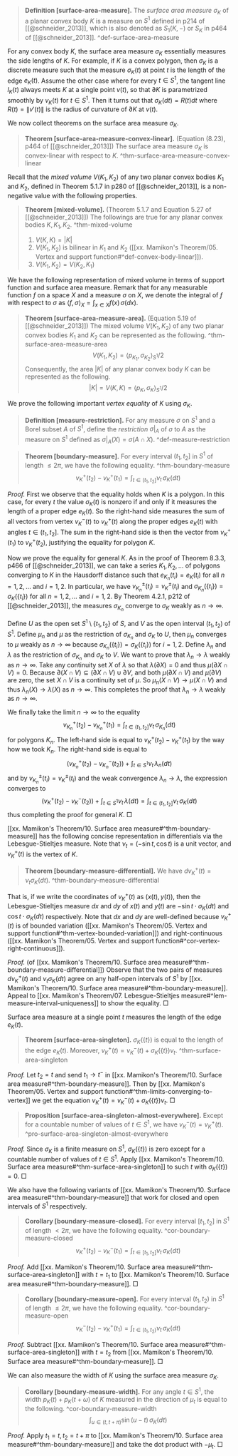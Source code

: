 > __Definition [surface-area-measure].__ The _surface area measure_ $\sigma_K$ of a planar convex body $K$ is a measure on $S^1$ defined in p214 of [[@schneider_2013]], which is also denoted as $S_1(K, -)$ or $S_K$ in p464 of [[@schneider_2013]].
> ^def-surface-area-measure

For any convex body $K$, the surface area measure $\sigma_K$ essentially measures the side lengths of $K$. For example, if $K$ is a convex polygon, then $\sigma_K$ is a discrete measure such that the measure $\sigma_K\left( t \right)$ at point $t$ is the length of the edge $e_K(t)$. Assume the other case where for every $t \in S^1$, the tangent line $l_K(t)$ always meets $K$ at a single point $v(t)$, so that $\partial K$ is parametrized smoothly by $v_K(t)$ for $t \in S^1$. Then it turns out that $\sigma_K(dt) = R(t) dt$ where $R(t) = \left\lVert v'(t) \right\rVert$ is the radius of curvature of $\partial K$ at $v(t)$.

We now collect theorems on the surface area measure $\sigma_K$.

> __Theorem [surface-area-measure-convex-linear].__ (Equation (8.23), p464 of [[@schneider_2013]]) The surface area measure $\sigma_K$ is convex-linear with respect to $K$. ^thm-surface-area-measure-convex-linear

Recall that the _mixed volume_ $V(K_1, K_2)$ of any two planar convex bodies $K_1$ and $K_2$, defined in Theorem 5.1.7 in p280 of [[@schneider_2013]], is a non-negative value with the following properties.

> __Theorem [mixed-volume].__ (Theorem 5.1.7 and Equation 5.27 of [[@schneider_2013]]) The followings are true for any planar convex bodies $K, K_1, K_2$. ^thm-mixed-volume
> 
> 1. $V(K, K) = |K|$
> 2. $V(K_1, K_2)$ is bilinear in $K_1$ and $K_2$ ([[xx. Mamikon's Theorem/05. Vertex and support function#^def-convex-body-linear]]).
> 3. $V(K_1, K_2) = V(K_2, K_1)$

We have the following representation of mixed volume in terms of support function and surface area measure. Remark that for any measurable function $f$ on a space $X$ and a measure $\sigma$ on $X$, we denote the integral of $f$ with respect to $\sigma$ as $\left< f, \sigma \right>_{X} = \int_{x \in X} f(x)\,\sigma(dx)$.

> __Theorem [surface-area-measure-area].__ (Equation 5.19 of [[@schneider_2013]]) The mixed volume $V(K_1, K_2)$ of any two planar convex bodies $K_1$ and $K_2$ can be represented as the following. ^thm-surface-area-measure-area
$$
V(K_1, K_2) = \left< p_{K_1}, \sigma_{K_2} \right>_{S^1} / 2
$$
> Consequently, the area $|K|$ of any planar convex body $K$ can be represented as the following.
$$
|K| = V(K, K) = \left< p_K, \sigma_K \right>_{S^1} / 2
$$

We prove the following important _vertex equality_ of $K$ using $\sigma_K$.

> __Definition [measure-restriction].__ For any measure $\sigma$ on $S^1$ and a Borel subset $A$ of $S^1$, define the _restriction_ $\sigma|_A$ of $\sigma$ to $A$ as the measure on $S^1$ defined as $\sigma|_A(X) = \sigma(A \cap X)$. ^def-measure-restriction

> __Theorem [boundary-measure].__ For every interval $(t_1, t_2]$ in $S^1$ of length $\leq 2\pi$, we have the following equality. ^thm-boundary-measure
$$
v_K^+(t_2) - v_K^+(t_1) = \int_{t \in (t_1, t_2]} \nu_t \, \sigma_K(dt)
$$

_Proof._ First we observe that the equality holds when $K$ is a polygon. In this case, for every $t$ the value $\sigma_K(t)$ is nonzero if and only if it measures the length of a proper edge $e_K(t)$. So the right-hand side measures the sum of all vectors from vertex $v_K^-(t)$ to $v_K^+(t)$ along the proper edges $e_K(t)$ with angles $t \in (t_1, t_2]$. The sum in the right-hand side is then the vector from $v_K^+(t_1)$ to $v_K^+(t_2)$, justifying the equality for polygon $K$.  

Now we prove the equality for general $K$. As in the proof of Theorem 8.3.3, p466 of [[@schneider_2013]], we can take a series $K_1, K_2, \dots$ of polygons converging to $K$ in the Hausdorff distance such that $e_{K_n}(t_i) = e_{K}(t_i)$ for all $n = 1, 2, \dots$ and $i = 1, 2$. In particular, we have $v_{K_n}^{\pm}(t_i) = v_{K}^{\pm}(t_i)$ and $\sigma_{K_n}(\{t_i\}) = \sigma_{K}(\{t_i\})$ for all $n = 1, 2, \dots$ and $i = 1, 2$. By Theorem 4.2.1, p212 of [[@schneider_2013]], the measures $\sigma_{K_n}$ converge to $\sigma_K$ weakly as $n \to \infty$.

Define $U$ as the open set $S^1 \setminus \left\{ t_1, t_2 \right\}$ of $S$, and $V$ as the open interval $(t_1, t_2)$ of $S^1$. Define $\mu_n$ and $\mu$ as the restriction of $\sigma_{K_n}$ and $\sigma_K$ to $U$, then $\mu_n$ converges to $\mu$ weakly as $n \to \infty$ because $\sigma_{K_n}(\{t_i\}) = \sigma_{K}(\{t_i\})$ for $i = 1, 2$. Define $\lambda_n$ and $\lambda$ as the restriction of $\sigma_{K_n}$ and $\sigma_K$ to $V$. We want to prove that $\lambda_n \to \lambda$ weakly as $n \to \infty$. Take any continuity set $X$ of $\lambda$ so that $\lambda(\partial X) = 0$ and thus $\mu(\partial X \cap V) = 0$. Because $\partial(X \cap V) \subseteq (\partial X \cap V) \cup \partial V$, and both $\mu(\partial X \cap V)$ and $\mu(\partial V)$ are zero, the set $X \cap V$ is a continuity set of $\mu$. So $\mu_n(X \cap V) \to \mu(X \cap V)$ and thus $\lambda_n(X) \to \lambda(X)$ as $n \to \infty$. This completes the proof that $\lambda_n \to \lambda$ weakly as $n \to \infty$.

We finally take the limit $n \to \infty$ to the equality
$$
v_{K_n}^+(t_2) - v_{K_n}^+(t_1) = \int_{t \in (t_1, t_2]} \nu_t \, \sigma_{K_n}(dt)
$$
for polygons $K_n$. The left-hand side is equal to $v_K^+(t_2) - v_K^+(t_1)$ by the way how we took $K_n$. The right-hand side is equal to
$$
(v_{K_n}^+(t_2) - v_{K_n}^-(t_2)) + \int_{t \in S^1} \nu_t \, \lambda_n(dt)
$$
and by $v_{K_n}^{\pm}(t_i) = v_{K}^{\pm}(t_i)$ and the weak convergence $\lambda_n \to \lambda$, the expression converges to
$$
(v_{K}^+(t_2) - v_{K}^-(t_2)) + \int_{t \in S^1} \nu_t \, \lambda(dt) = \int_{t \in (t_1, t_2]} \nu_t\, \sigma_{K}(dt)
$$
thus completing the proof for general $K$. □

[[xx. Mamikon's Theorem/10. Surface area measure#^thm-boundary-measure]] has the following concise representation in differentials via the Lebesgue-Stieltjes measure. Note that $\nu_t = (-\sin t, \cos t)$ is a unit vector, and $v_K^+(t)$ is the vertex of $K$.

> __Theorem [boundary-measure-differential].__ We have $dv_K^+(t) = \nu_t \sigma_K(dt)$. ^thm-boundary-measure-differential

That is, if we write the coordinates of $v_K^+(t)$ as $(x(t), y(t))$, then the Lebesgue-Stieltjes measure $dx$ and $dy$ of $x(t)$ and $y(t)$ are $-\sin t \cdot \sigma_K(dt)$ and $\cos t \cdot \sigma_K(dt)$ respectively. Note that $dx$ and $dy$ are well-defined because $v_K^+(t)$ is of bounded variation ([[xx. Mamikon's Theorem/05. Vertex and support function#^thm-vertex-bounded-variation]]) and right-continuous ([[xx. Mamikon's Theorem/05. Vertex and support function#^cor-vertex-right-continuous]]).

_Proof._ (of [[xx. Mamikon's Theorem/10. Surface area measure#^thm-boundary-measure-differential]]) Observe that the two pairs of measures $dv_K^+(t)$ and $\nu_t \sigma_K(dt)$ agree on any half-open intervals of $S^1$ by [[xx. Mamikon's Theorem/10. Surface area measure#^thm-boundary-measure]]. Appeal to [[xx. Mamikon's Theorem/07. Lebesgue-Stieltjes measure#^lem-measure-interval-uniqueness]] to show the equality. □

Surface area measure at a single point $t$ measures the length of the edge $e_K(t)$.

> __Theorem [surface-area-singleton].__ $\sigma_K(\left\{ t \right\})$ is equal to the length of the edge $e_K(t)$. Moreover, $v_K^+(t) = v_K^-(t) + \sigma_K( \left\{ t \right\} ) \nu_t$. ^thm-surface-area-singleton

_Proof._ Let $t_2 = t$ and send $t_1 \to t^-$ in [[xx. Mamikon's Theorem/10. Surface area measure#^thm-boundary-measure]]. Then by [[xx. Mamikon's Theorem/05. Vertex and support function#^thm-limits-converging-to-vertex]] we get the equation $v_K^+(t) = v_K^-(t) + \sigma_K(\left\{ t \right\}) \nu_t$. □

> __Proposition [surface-area-singleton-almost-everywhere].__ Except for a countable number of values of $t \in S^1$, we have $v_K^-(t) = v_K^+(t)$.
> ^pro-surface-area-singleton-almost-everywhere

_Proof._ Since $\sigma_K$ is a finite measure on $S^1$, $\sigma_K(\left\{ t \right\})$ is zero except for a countable number of values of $t \in S^1$. Apply [[xx. Mamikon's Theorem/10. Surface area measure#^thm-surface-area-singleton]] to such $t$ with $\sigma_K(\left\{ t \right\}) = 0$. □

We also have the following variants of [[xx. Mamikon's Theorem/10. Surface area measure#^thm-boundary-measure]] that work for closed and open intervals of $S^1$ respectively.

> __Corollary [boundary-measure-closed].__ For every interval $[t_1, t_2]$ in $S^1$ of length $< 2\pi$, we have the following equality. ^cor-boundary-measure-closed
$$
v_K^+(t_2) - v_K^-(t_1) = \int_{t \in [t_1, t_2]} \nu_t \, \sigma_K(dt)
$$

_Proof._ Add [[xx. Mamikon's Theorem/10. Surface area measure#^thm-surface-area-singleton]] with $t=t_1$ to [[xx. Mamikon's Theorem/10. Surface area measure#^thm-boundary-measure]]. □

> __Corollary [boundary-measure-open].__ For every interval $(t_1, t_2)$ in $S^1$ of length $\leq 2\pi$, we have the following equality. ^cor-boundary-measure-open
$$
v_K^-(t_2) - v_K^+(t_1) = \int_{t \in (t_1, t_2)} \nu_t \, \sigma_K(dt)
$$

_Proof._ Subtract [[xx. Mamikon's Theorem/10. Surface area measure#^thm-surface-area-singleton]] with $t=t_2$ from [[xx. Mamikon's Theorem/10. Surface area measure#^thm-boundary-measure]]. □

We can also measure the width of $K$ using the surface area measure $\sigma_K$.

> __Corollary [boundary-measure-width].__ For any angle $t \in S^1$, the width $p_K(t) + p_K(t + \omega)$ of $K$ measured in the direction of $\mu_t$ is equal to the following. ^cor-boundary-measure-width
$$
\int_{u \in (t, t + \pi)} \sin(u - t) \, \sigma_K(dt)
$$

_Proof._ Apply $t_1 = t, t_2 = t + \pi$ to [[xx. Mamikon's Theorem/10. Surface area measure#^thm-boundary-measure]] and take the dot product with $-\mu_t$. □